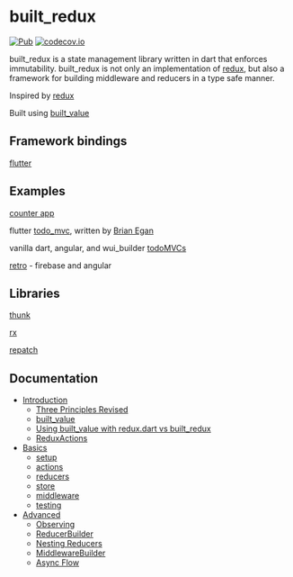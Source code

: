 # built_redux

[![Pub](https://img.shields.io/pub/v/built_redux.svg)](https://pub.dartlang.org/packages/built_redux)
[![codecov.io](http://codecov.io/github/davidmarne/built_redux/coverage.svg?branch=master)](http://codecov.io/github/davidmarne/built_redux?branch=master)

built_redux is a state management library written in dart that enforces immutability.
built_redux is not only an implementation of [redux][redux_git], but also a framework for building middleware and reducers in a type safe manner.

Inspired by [redux][redux_git]

Built using [built_value][built_value_git]

## Framework bindings

[flutter]

## Examples

[counter app](example/example.dart)

flutter [todo_mvc], written by [Brian Egan]

vanilla dart, angular, and wui_builder [todoMVCs]

[retro] - firebase and angular

## Libraries

[thunk][built_redux_thunk]

[rx][built_redux_rx]

[repatch][built_redux_repatch]

## Documentation

* [Introduction](docs/introduction/README.md)
  * [Three Principles Revised](docs/introduction/three_principles_revised.md)
  * [built_value](docs/introduction/built_value.md)
  * [Using built_value with redux.dart vs built_redux](docs/introduction/built_value_with_redux.md)
  * [ReduxActions](docs/introduction/redux_actions.md)
* [Basics](docs/basics/README.md)
  * [setup](docs/basics/setup.md)
  * [actions](docs/basics/actions.md)
  * [reducers](docs/basics/reducers.md)
  * [store](docs/basics/store.md)
  * [middleware](docs/basics/middleware.md)
  * [testing](docs/basics/testing.md)
* [Advanced](docs/advanced/README.md)
  * [Observing](docs/advanced/observing.md)
  * [ReducerBuilder](docs/advanced/building_reducers.md)
  * [Nesting Reducers](docs/advanced/nested_reducers.md)
  * [MiddlewareBuilder](docs/advanced/building_middleware.md)
  * [Async Flow](docs/advanced/async_flow.md)

[built_value_blog]: https://medium.com/dartlang/darts-built-value-for-immutable-object-models-83e2497922d4

[built_value_git]: https://github.com/google/built_value.dart/

[redux_git]: https://github.com/reactjs/redux

[redux_docs]: http://redux.js.org/

[todoMVCs]: https://github.com/davidmarne/built_redux_todos

[flutter]: https://github.com/davidmarne/flutter_built_redux

[built_redux_thunk]: https://github.com/davidmarne/built_redux_thunk

[built_redux_rx]: https://github.com/davidmarne/built_redux_rx

[built_redux_repatch]: https://github.com/davidmarne/built_redux_repatch

[flutter_built_redux]: https://github.com/davidmarne/flutter_built_redux

[retro]: https://github.com/davidmarne/retro

[todo_mvc]: https://gitlab.com/brianegan/flutter_architecture_samples/tree/master/example/built_redux

[Brian Egan]: https://gitlab.com/brianegan
